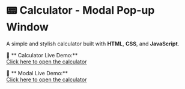 # 📟 Calculator - Modal Pop-up Window

A simple and stylish calculator built with **HTML**, **CSS**, and **JavaScript**.

🔗 ** Calculator Live Demo:**  
[Click here to open the calculator](https://682eb1bc2ee7d0a2e3febd69--tourmaline-puffpuff-fb9b90.netlify.app/)

🔗 ** Modal Live Demo:**  
[Click here to open the calculator](https://682fd1e8819a3be1f53677d1--lucent-madeleine-001224.netlify.app/)
